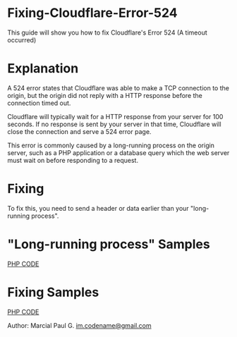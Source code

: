 # Fixing-Cloudflare-Error-524
This guide will show you how to fix Cloudflare's Error 524 (A timeout occurred)

# Explanation
A 524 error states that Cloudflare was able to make a TCP connection to the origin, but the origin did not reply with a HTTP response before the connection timed out.

Cloudflare will typically wait for a HTTP response from your server for 100 seconds. If no response is sent by your server in that time, Cloudflare will close the connection and serve a 524 error page.

This error is commonly caused by a long-running process on the origin server, such as a PHP application or a database query which the web server must wait on before responding to a request.

# Fixing
To fix this, you need to send a header or data earlier than your "long-running process".

# "Long-running process" Samples
[PHP CODE](https://github.com/marcialpaulg/Fixing-Cloudflare-Error-524/blob/master/long-running-proccess.php)

# Fixing Samples
[PHP CODE](https://github.com/marcialpaulg/Fixing-Cloudflare-Error-524/blob/master/long-running-proccess-FIXED.php)

Author: Marcial Paul G. <im.codename@gmail.com>
